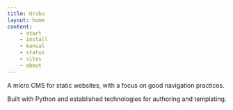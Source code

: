 ```yaml
---
title: Urubu 
layout: home
content:
    - start 
    - install
    - manual 
    - status
    - sites
    - about
---
```

A micro CMS for static websites, with a focus on good
navigation practices.

Built with Python and established technologies
for authoring and templating.

